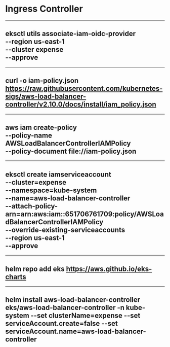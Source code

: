 # Ingress Controller

---
eksctl utils associate-iam-oidc-provider \
    --region us-east-1 \
    --cluster expense \
    --approve
---

---
curl -o iam-policy.json https://raw.githubusercontent.com/kubernetes-sigs/aws-load-balancer-controller/v2.10.0/docs/install/iam_policy.json
---

---
aws iam create-policy \
    --policy-name AWSLoadBalancerControllerIAMPolicy \
    --policy-document file://iam-policy.json
---

---
eksctl create iamserviceaccount \
--cluster=expense \
--namespace=kube-system \
--name=aws-load-balancer-controller \
--attach-policy-arn=arn:aws:iam::651706761709:policy/AWSLoadBalancerControllerIAMPolicy \
--override-existing-serviceaccounts \
--region us-east-1 \
--approve
---

---
helm repo add eks https://aws.github.io/eks-charts
---

---
helm install aws-load-balancer-controller eks/aws-load-balancer-controller -n kube-system --set clusterName=expense --set serviceAccount.create=false --set serviceAccount.name=aws-load-balancer-controller
---

